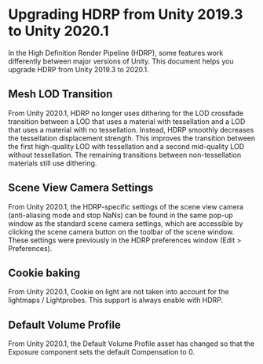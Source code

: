 # Upgrading HDRP from Unity 2019.3 to Unity 2020.1

In the High Definition Render Pipeline (HDRP), some features work differently between major versions of Unity. This document helps you upgrade HDRP from Unity 2019.3 to 2020.1.

## Mesh LOD Transition

From Unity 2020.1, HDRP no longer uses dithering for the LOD crossfade transition between a LOD that uses a material with tessellation and a LOD that uses a material with no tessellation. Instead, HDRP smoothly decreases the tessellation displacement strength. This improves the transition between the first high-quality LOD with tessellation and a second mid-quality LOD without tessellation. The remaining transitions between non-tessellation materials still use dithering.

## Scene View Camera Settings

From Unity 2020.1, the HDRP-specific settings of the scene view camera (anti-aliasing mode and stop NaNs) can be found in the same pop-up window as the standard scene camera settings, which are accessible by clicking the scene camera button on the toolbar of the scene window. These settings were previously in the HDRP preferences window (Edit > Preferences).

## Cookie baking

From Unity 2020.1, Cookie on light are not taken into account for the lightmaps / Lightprobes. This support is always enable with HDRP.

## Default Volume Profile

From Unity 2020.1, the Default Volume Profile asset has changed so that the Exposure component sets the default Compensation to 0.